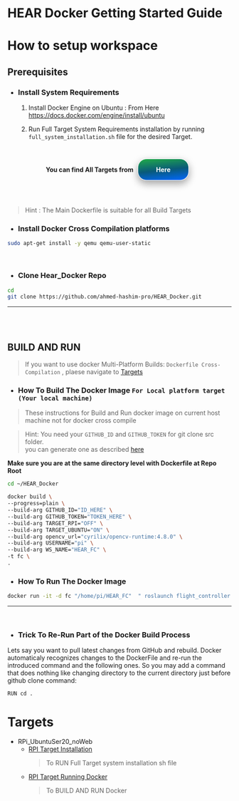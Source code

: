 # HEAR Docker Getting Started Guide

# How to setup workspace


 ## **Prerequisites**
- ### Install System Requirements
   1. Install Docker Engine on Ubuntu : From Here https://docs.docker.com/engine/install/ubuntu



   2. Run Full Target System Requirements installation by running ```full_system_installation.sh``` file for the desired Target.

<br>

<div style="font-weight: 700;    
    display: flex;
    justify-content: center;
    align-items: center;">  
    You can find All Targets from
    <a class="top-link hide" style="box-shadow: 0 8px 16px 0 rgba(0,0,0,0.2), 0 6px 20px 0 rgba(0,0,0,0.19);margin:10px 10px;color:white;background: linear-gradient(174deg, rgba(33,171,72,1) 0%, rgba(9,90,121,1) 52%, rgba(0,104,255,1) 100%);
;padding:15px 40px;border-radius: 20px !important;border:1px solid #fff;text-decoration: none;" href="#Targets">Here</a>
</div>

<br>
<br>

> Hint : The Main Dockerfile is suitable for all Build Targets 



- ### Install Docker Cross Compilation platforms

```bash 
sudo apt-get install -y qemu qemu-user-static

```
<br>

- ### Clone Hear_Docker Repo
```bash
cd
git clone https://github.com/ahmed-hashim-pro/HEAR_Docker.git
```

--- 

<br>
<br>

## **BUILD AND RUN**
> If you want to use docker Multi-Platform Builds: ```Dockerfile Cross-Compilation``` , plaese navigate to [Targets](#Targets)
- ### How To Build The Docker Image ```For Local platform target (Your local machine)```
> These instructions for Build and Run docker image on current host machine not for docker cross compile 



> Hint: You need your ```GITHUB_ID``` and ```GITHUB_TOKEN``` for git clone src folder.\
you can generate one as described [here](https://docs.github.com/en/authentication/keeping-your-account-and-data-secure/managing-your-personal-access-tokens)

**Make sure you are at the same directory level with Dockerfile at Repo Root**


```bash 
cd ~/HEAR_Docker

docker build \
--progress=plain \
--build-arg GITHUB_ID="ID_HERE" \
--build-arg GITHUB_TOKEN="TOKEN_HERE" \
--build-arg TARGET_RPI="OFF" \
--build-arg TARGET_UBUNTU="ON" \
--build-arg opencv_url="cyrilix/opencv-runtime:4.8.0" \
--build-arg USERNAME="pi" \
--build-arg WS_NAME="HEAR_FC" \
-t fc \
.

```

- ### How To Run The Docker Image

```bash 
docker run -it -d fc "/home/pi/HEAR_FC"  " roslaunch flight_controller flight_controller.launch DRONE_NAME:=UAV"
```
---

<br>

 <a id="Targets"></a>

- ### Trick To Re-Run Part of the Docker Build Process
Lets say you want to pull latest changes from GitHub and rebuild. Docker automaticaly recognizes changes to the DockerFile and re-run the introduced command and the following ones. So you may add a command that does nothing like changing directory to the current directory just before github clone command:
```
RUN cd .
```

# Targets

* RPi_UbuntuSer20_noWeb
   * [RPI Target Installation](/RPi_UbuntuSer20_noWeb/RPI_Target_installation.md) 
      >To RUN Full Target system installation sh file
   * [RPI Target Running Docker](/RPi_UbuntuSer20_noWeb/RPI_Target_Running.md)
     >To BUILD AND RUN Docker 
